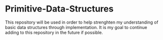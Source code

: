 # Primitive-Data-Structures

This repository will be used in order to help strenghten my understanding of basic data structures through implementation. It is my goal to continue adding to this repository in the future if possible. 
